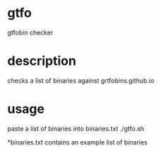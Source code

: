 # gtfo
gtfobin checker

# description
checks a list of binaries against grtfobins.github.io

# usage
paste a list of binaries into binaries.txt
./gtfo.sh

*binaries.txt contains an example list of binaries
